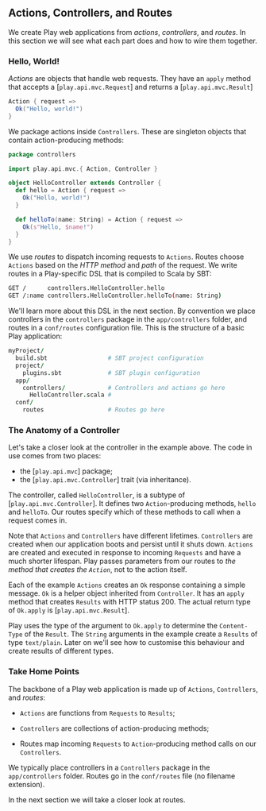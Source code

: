 ## Actions, Controllers, and Routes

We create Play web applications from *actions*, *controllers*, and *routes*. In this section we will see what each part does and how to wire them together.

### Hello, World!

*Actions* are objects that handle web requests. They have an `apply` method that accepts a [`play.api.mvc.Request`] and returns a [`play.api.mvc.Result`]

~~~ scala
Action { request =>
  Ok("Hello, world!")
}
~~~

We package actions inside `Controllers`. These are singleton objects that contain action-producing methods:

~~~ scala
package controllers

import play.api.mvc.{ Action, Controller }

object HelloController extends Controller {
  def hello = Action { request =>
    Ok("Hello, world!")
  }

  def helloTo(name: String) = Action { request =>
    Ok(s"Hello, $name!")
  }
}
~~~

We use *routes* to dispatch incoming requests to `Actions`. Routes choose `Actions` based on the *HTTP method* and *path* of the request. We write routes in a Play-specific DSL that is compiled to Scala by SBT:

~~~ bash
GET /      controllers.HelloController.hello
GET /:name controllers.HelloController.helloTo(name: String)
~~~

We'll learn more about this DSL in the next section. By convention we place controllers in the `controllers` package in the `app/controllers` folder, and routes in a `conf/routes` configuration file. This is the structure of a basic Play application:

~~~ coffee
myProject/
  build.sbt                 # SBT project configuration
  project/
    plugins.sbt             # SBT plugin configuration
  app/
    controllers/            # Controllers and actions go here
      HelloController.scala #
  conf/
    routes                  # Routes go here
~~~

### The Anatomy of a Controller

Let's take a closer look at the controller in the example above. The code in use comes from two places:

 - the [`play.api.mvc`] package;
 - the [`play.api.mvc.Controller`] trait (via inheritance).

The controller, called `HelloController`, is a subtype of [`play.api.mvc.Controller`]. It defines two `Action`-producing methods, `hello` and `helloTo`. Our routes specify which of these methods to call when a request comes in.

Note that `Actions` and `Controllers` have different lifetimes. `Controllers` are created when our application boots and persist until it shuts down. `Actions` are created and executed in response to incoming `Requests` and have a much shorter lifespan. Play passes parameters from our routes to *the method that creates the `Action`*, not to the action itself.

Each of the example `Actions` creates an `Ok` response containing a simple message. `Ok` is a helper object inherited from `Controller`. It has an `apply` method  that creates `Results` with HTTP status 200. The actual return type of `Ok.apply` is [`play.api.mvc.Result`].

Play uses the type of the argument to `Ok.apply` to determine the `Content-Type` of the `Result`. The `String` arguments in the example create a `Results` of type `text/plain`. Later on we'll see how to customise this behaviour and create results of different types.


### Take Home Points

The backbone of a Play web application is made up of `Actions`, `Controllers`, and *routes*:

 - `Actions` are functions from `Requests` to `Results`;

 - `Controllers` are collections of action-producing methods;

 - Routes map incoming `Requests` to `Action`-producing method calls on our `Controllers`.

We typically place controllers in a `Controllers` package in the `app/controllers` folder. Routes go in the `conf/routes` file (no filename extension).

In the next section we will take a closer look at routes.
